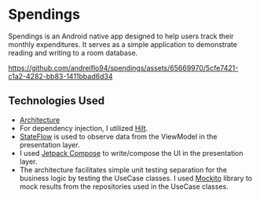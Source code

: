# Spendings

Spendings is an Android native app designed to help users track their monthly expenditures. It serves as a simple application to demonstrate reading and writing to a room database.



https://github.com/andreiflo94/spendings/assets/65669970/5cfe7421-c1a2-4282-bb83-1411bbad6d34



## Technologies Used

- [Architecture](https://medium.com/@ami0275/mvvm-clean-architecture-pattern-in-android-with-use-cases-eff7edc2ef76#:~:text=MVVM%20(Model%2DView%2DViewModel,)%20and%20data%20(Model).)
- For dependency injection, I utilized [Hilt](https://developer.android.com/training/dependency-injection/hilt-android).
- [StateFlow](https://developer.android.com/kotlin/flow/stateflow-and-sharedflow) is used to observe data from the ViewModel in the presentation layer.
- I used [Jetpack Compose](https://developer.android.com/jetpack/compose) to write/compose the UI in the presentation layer.
- The architecture facilitates simple unit testing separation for the business logic by testing the UseCase classes. I used [Mockito](https://site.mockito.org/) library to mock results from the repositories used in the UseCase classes.
